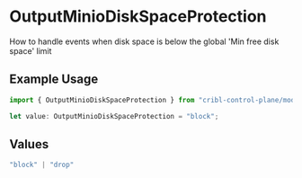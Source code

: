 # OutputMinioDiskSpaceProtection

How to handle events when disk space is below the global 'Min free disk space' limit

## Example Usage

```typescript
import { OutputMinioDiskSpaceProtection } from "cribl-control-plane/models";

let value: OutputMinioDiskSpaceProtection = "block";
```

## Values

```typescript
"block" | "drop"
```